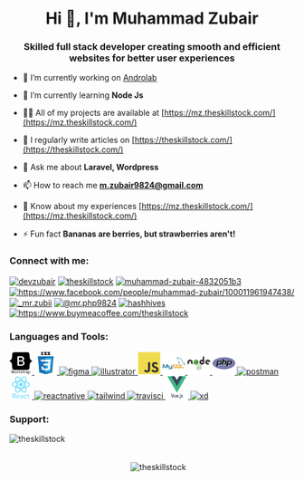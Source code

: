 <h1 align="center">Hi 👋, I'm Muhammad Zubair</h1>
<h3 align="center">Skilled full stack developer creating smooth and efficient websites for better user experiences</h3>

- 🔭 I’m currently working on [Androlab](https://www.androlab.co.za/)

- 🌱 I’m currently learning **Node Js**

- 👨‍💻 All of my projects are available at [https://mz.theskillstock.com/](https://mz.theskillstock.com/)

- 📝 I regularly write articles on [https://theskillstock.com/](https://theskillstock.com/)

- 💬 Ask me about **Laravel, Wordpress**

- 📫 How to reach me **m.zubair9824@gmail.com**

- 📄 Know about my experiences [https://mz.theskillstock.com/](https://mz.theskillstock.com/)

- ⚡ Fun fact **Bananas are berries, but strawberries aren't!**

<h3 align="left">Connect with me:</h3>
<p align="left">
<a href="https://dev.to/devzubair" target="blank"><img align="center" src="https://raw.githubusercontent.com/rahuldkjain/github-profile-readme-generator/master/src/images/icons/Social/devto.svg" alt="devzubair" height="30" width="40" /></a>
<a href="https://twitter.com/theskillstock" target="blank"><img align="center" src="https://raw.githubusercontent.com/rahuldkjain/github-profile-readme-generator/master/src/images/icons/Social/twitter.svg" alt="theskillstock" height="30" width="40" /></a>
<a href="https://linkedin.com/in/muhammad-zubair-4832051b3" target="blank"><img align="center" src="https://raw.githubusercontent.com/rahuldkjain/github-profile-readme-generator/master/src/images/icons/Social/linked-in-alt.svg" alt="muhammad-zubair-4832051b3" height="30" width="40" /></a>
<a href="https://fb.com/https://www.facebook.com/people/muhammad-zubair/100011961947438/" target="blank"><img align="center" src="https://raw.githubusercontent.com/rahuldkjain/github-profile-readme-generator/master/src/images/icons/Social/facebook.svg" alt="https://www.facebook.com/people/muhammad-zubair/100011961947438/" height="30" width="40" /></a>
<a href="https://instagram.com/_mr.zubii" target="blank"><img align="center" src="https://raw.githubusercontent.com/rahuldkjain/github-profile-readme-generator/master/src/images/icons/Social/instagram.svg" alt="_mr.zubii" height="30" width="40" /></a>
<a href="https://medium.com/@mr.php9824" target="blank"><img align="center" src="https://raw.githubusercontent.com/rahuldkjain/github-profile-readme-generator/master/src/images/icons/Social/medium.svg" alt="@mr.php9824" height="30" width="40" /></a>
<a href="https://www.youtube.com/c/hashhives" target="blank"><img align="center" src="https://raw.githubusercontent.com/rahuldkjain/github-profile-readme-generator/master/src/images/icons/Social/youtube.svg" alt="hashhives" height="30" width="40" /></a>
<a href="https://www.codechef.com/users/https://www.buymeacoffee.com/theskillstock" target="blank"><img align="center" src="https://cdn.jsdelivr.net/npm/simple-icons@3.1.0/icons/codechef.svg" alt="https://www.buymeacoffee.com/theskillstock" height="30" width="40" /></a>
</p>

<h3 align="left">Languages and Tools:</h3>
<p align="left"> <a href="https://getbootstrap.com" target="_blank" rel="noreferrer"> <img src="https://raw.githubusercontent.com/devicons/devicon/master/icons/bootstrap/bootstrap-plain-wordmark.svg" alt="bootstrap" width="40" height="40"/> </a> <a href="https://www.w3schools.com/css/" target="_blank" rel="noreferrer"> <img src="https://raw.githubusercontent.com/devicons/devicon/master/icons/css3/css3-original-wordmark.svg" alt="css3" width="40" height="40"/> </a> <a href="https://www.figma.com/" target="_blank" rel="noreferrer"> <img src="https://www.vectorlogo.zone/logos/figma/figma-icon.svg" alt="figma" width="40" height="40"/> </a> <a href="https://www.adobe.com/in/products/illustrator.html" target="_blank" rel="noreferrer"> <img src="https://www.vectorlogo.zone/logos/adobe_illustrator/adobe_illustrator-icon.svg" alt="illustrator" width="40" height="40"/> </a> <a href="https://developer.mozilla.org/en-US/docs/Web/JavaScript" target="_blank" rel="noreferrer"> <img src="https://raw.githubusercontent.com/devicons/devicon/master/icons/javascript/javascript-original.svg" alt="javascript" width="40" height="40"/> </a> <a href="https://www.mysql.com/" target="_blank" rel="noreferrer"> <img src="https://raw.githubusercontent.com/devicons/devicon/master/icons/mysql/mysql-original-wordmark.svg" alt="mysql" width="40" height="40"/> </a> <a href="https://nodejs.org" target="_blank" rel="noreferrer"> <img src="https://raw.githubusercontent.com/devicons/devicon/master/icons/nodejs/nodejs-original-wordmark.svg" alt="nodejs" width="40" height="40"/> </a> <a href="https://www.php.net" target="_blank" rel="noreferrer"> <img src="https://raw.githubusercontent.com/devicons/devicon/master/icons/php/php-original.svg" alt="php" width="40" height="40"/> </a> <a href="https://postman.com" target="_blank" rel="noreferrer"> <img src="https://www.vectorlogo.zone/logos/getpostman/getpostman-icon.svg" alt="postman" width="40" height="40"/> </a> <a href="https://reactjs.org/" target="_blank" rel="noreferrer"> <img src="https://raw.githubusercontent.com/devicons/devicon/master/icons/react/react-original-wordmark.svg" alt="react" width="40" height="40"/> </a> <a href="https://reactnative.dev/" target="_blank" rel="noreferrer"> <img src="https://reactnative.dev/img/header_logo.svg" alt="reactnative" width="40" height="40"/> </a> <a href="https://tailwindcss.com/" target="_blank" rel="noreferrer"> <img src="https://www.vectorlogo.zone/logos/tailwindcss/tailwindcss-icon.svg" alt="tailwind" width="40" height="40"/> </a> <a href="https://travis-ci.org" target="_blank" rel="noreferrer"> <img src="https://www.vectorlogo.zone/logos/travis-ci/travis-ci-icon.svg" alt="travisci" width="40" height="40"/> </a> <a href="https://vuejs.org/" target="_blank" rel="noreferrer"> <img src="https://raw.githubusercontent.com/devicons/devicon/master/icons/vuejs/vuejs-original-wordmark.svg" alt="vuejs" width="40" height="40"/> </a> <a href="https://www.adobe.com/products/xd.html" target="_blank" rel="noreferrer"> <img src="https://cdn.worldvectorlogo.com/logos/adobe-xd.svg" alt="xd" width="40" height="40"/> </a> </p>

<h3 align="left">Support:</h3>
<p><a href="https://www.buymeacoffee.com/theskillstock"> <img align="left" src="https://cdn.buymeacoffee.com/buttons/v2/default-yellow.png" height="50" width="210" alt="theskillstock" /></a></p><br><br>

<p>&nbsp;<img align="center" src="https://github-readme-stats.vercel.app/api?username=theskillstock&show_icons=true&locale=en" alt="theskillstock" /></p>
